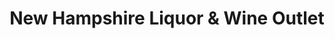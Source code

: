 ---
title: "New Hampshire Liquor & Wine Outlet"
url: /littleton/new-hampshire-liquor-and-wine-outlet/
shop: alcohol
---